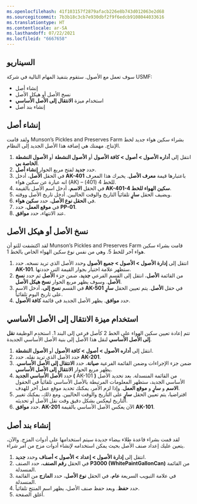 ```yaml
---
ms.openlocfilehash: 41f103157f2879afacb226e8b743d012063e2d68
ms.sourcegitcommit: 7b3b18c3cb7e930dbf2f9f6edcb9108044033616
ms.translationtype: HT
ms.contentlocale: ar-SA
ms.lasthandoff: 07/22/2021
ms.locfileid: "6667658"
---
```

## <a name="scenario"></a>السيناريو
سوف تعمل مع الأصول. ستقوم بتنفيذ المهام التالية في شركة USMF:

- إنشاء أصل
- نسخ الأصل أو هيكل الأصل
- استخدام ميزة **الانتقال إلى الأصل الأساسي**
- إنشاء بند أصل

## <a name="create-an-asset"></a>إنشاء أصل
ولقد قامت Munson’s Pickles and Preserves Farm بشراء سكين هواء جديد لخط الإنتاج. مهمتك هي إضافة هذا الأصل الجديد إلى النظام.

1.  انتقل إلى **أداره الأصول > أصول > كافة الأصول** أو **الأصول النشطة** أو **الأصول النشطة الخاصة بي**.
2.  حدد **جديد** لفتح مربع الحوار **إنشاء أصل**.
3.  في الحقل **الأصل**، أدخل **AK-401** باعتبارها قيمة **معرف الأصل**. يخبرك هذا المعرف انه عبارة عن سكين هواء (AK) – للخط 4 (401).
4.  في الحقل **الاسم**، أدخل اسم الأصل بالقيمة **AK-401-سكين الهواء للخط 4**.
5.  ويضيف الحقل **سارٍ** تلقائياً التاريخ والوقت الحاليين. أدخل تاريخ الأصل ووقته. 
6.  في **الحقل نوع الأصل**، حدد **سكين هواء**.
7.  في **موقع العمل**، حدد **PP-01**.
8.  عند الانتهاء، حدد **موافق**.

## <a name="copy-an-asset-or-asset-structure"></a>نسخ الأصل أو هيكل الأصل
لقد اكتشفت للتو أن Munson’s Pickles and Preserves Farm قامت بشراء سكين هواء آخر للخط 5. وهي من نفس نوع سكين الهواء الخاص بالخط 1.

1.  انتقل إلى **إدارة الأصول > الأصول > جميع الأصول** وحدد الأصل الذي تريد نسخه. حدد **AK-101**. ستظهر علامة اختيار بجوار القيمة التي حددتها.
2.  من القائمة **الأصل**، انتقل إلى القسم الفرعي **جديد**، ضمن جزء **الأصل** ثم حدد **نسخ الأصل**. وسوف يظهر مربع الحوار **نسخ هيكل الأصل**.
3.  في القسم **نسخ إلى**، أدخل الاسم **AK-501** في حقل **الأصل**. يتم تعيين الحقل **سارٍ** على تاريخ اليوم تلقائياً. 
4.  حدد **موافق**. يظهر الأصل الجديد في قائمة **كافة الأصول**.


## <a name="use-the-move-to-parent-asset-feature"></a>استخدام ميزة الانتقال إلى الأصل الأساسي
تتم إعادة تعيين سكين الهواء على الخط 2 كأصل فرعي إلى البند 1. استخدم الوظيفة **نقل إلى الأصل الأساسي** لنقل هذا الأصل إلى بنية الأصل الأساسي الجديدة. 

1.  انتقل إلى **أداره الأصول > أصول > كافة الأصول** أو **الأصول النشطة**. 
2.  حدد الأصل الذي تريد نقله. حدد **AK-201**.
3.  ضمن جزء الإجراءات وضمن القائمة الفرعية **صيانة**، حدد **الانتقال إلى الأصل الأساسي**. يظهر مربع الحوار **الانتقال إلى الأصل الأساسي**. 
4.  حدد **الأصل الأساسي الجديد (** AK-101 **)** من القائمة المنسدلة. بعد تحديد الأصل الأساسي الجديد، ستظهر المعلومات المرتبطة بالأصل الأساسي تلقائياً في الحقول **الاسم** و **سارٍ** و **موقع العمل**. وإذا لزم الأمر، يمكنك تحديد موقع عمل آخر للهدف.
5.  افتراضيا، يتم تعيين الحقل **سارٍ** على التاريخ والوقت الحاليين. ومع ذلك، يمكنك تغيير التاريخ ليعكس بشكل دقيق وقت نقل الأصل أو تحديثه.
6.  حدد **موافق**. **AK-201** الآن يعكس الأصل الأساسي بالقيمة **AK-101**.

## <a name="create-an-asset-item"></a>إنشاء بند أصل
لقد قمت بشراء قاعدة طلاء بيضاء جديدة سيتم استخدامها على أدوات المزج. والآن، يتعين عليك إعداد صنف الأصل بحيث يمكن استخدامه لإنشاء أدوات مزج من أمر شراء. 

1.  انتقل إلى **إدارة الأصول > إعداد > الأصول > أصناف** وحدد **جديد**.
2.  في الحقل **رقم الصنف**، حدد الصنف **P3000 (WhitePaintGallonCan)** من القائمة المنسدلة. 
3.  في علامة التبويب السريعة **عام**، في الحقل **نوع الأصل**، حدد **المازج** من القائمة المنسدلة.
4.  حدد **حفظ**. وبعد حفظ صنف الأصل، يظهر اسم المنتج تلقائياً.
5.  أغلق الصفحة.

